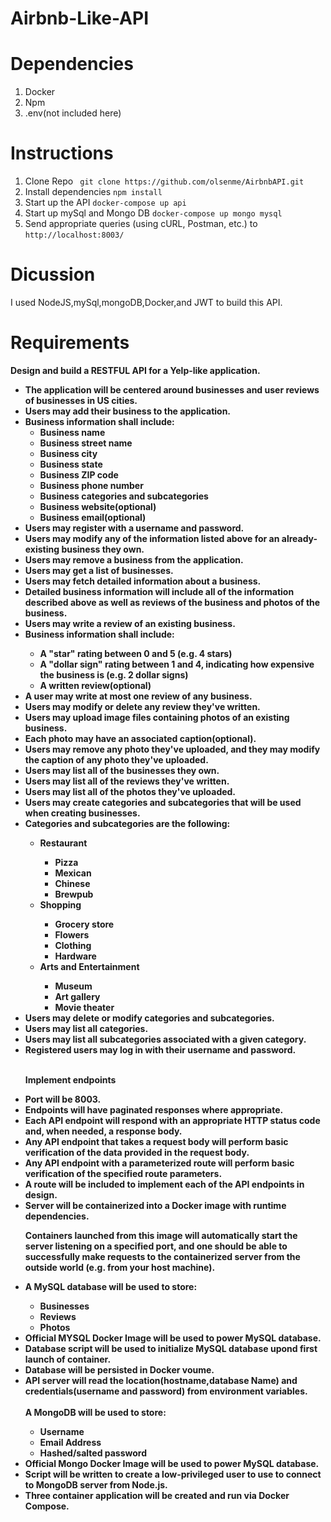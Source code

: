 # Airbnb-Like-API
# Dependencies 
1. Docker
2. Npm 
3. .env(not included here)

# Instructions

1. Clone Repo ``` git clone https://github.com/olsenme/AirbnbAPI.git```
2. Install dependencies ```npm install```
3. Start up the API ```docker-compose up api```
4. Start up mySql and Mongo DB ```docker-compose up mongo mysql```
5. Send appropriate queries (using cURL, Postman, etc.) to ```http://localhost:8003/```

# Dicussion
I used NodeJS,mySql,mongoDB,Docker,and JWT to build this API.

# Requirements

<b>Design and build a RESTFUL API for a Yelp-like application. <b> <br>
  <ul>
    <li>The application will be centered around businesses and user reviews of businesses in US cities. </li>
    <li>Users may add their business to the application.</li>
    <li> Business information shall include:
        <ul>
          <li>Business name </li>
          <li>Business street name</li>
          <li>Business city</li>
          <li>Business state</li>
          <li>Business ZIP code</li>
          <li>Business phone number</li>
          <li>Business categories and subcategories</li>
          <li>Business website(optional)</li>
          <li>Business email(optional)</li>
      </ul>
     </li>
    <li>Users may register with a username and password.</li>
    <li>Users may modify any of the information listed above for an already-existing business they own.</li>
    <li>Users may remove a business from the application.</li>
    <li>Users may get a list of businesses.</li>
    <li>Users may fetch detailed information about a business.</li>
    <li>Detailed business information will include all of the information described above as well as reviews of the business and photos of the business.</li>
    <li>Users may write a review of an existing business. </li>
    <li>Business information shall include:</li>
     <ul>
       <li>A "star" rating between 0 and 5 (e.g. 4 stars) </li>
       <li>A "dollar sign" rating between 1 and 4, indicating how expensive the business is (e.g. 2 dollar signs)</li>
       <li>A written review(optional)</li>
    </ul>
    <li>A user may write at most one review of any business.</li>
    <li>Users may modify or delete any review they've written.</li>
    <li>Users may upload image files containing photos of an existing business. </li>
    <li> Each photo may have an associated caption(optional).</li>
    <li>Users may remove any photo they've uploaded, and they may modify the caption of any photo they've uploaded.</li>
    <li>Users may list all of the businesses they own.</li>
    <li>Users may list all of the reviews they've written.</li>
    <li>Users may list all of the photos they've uploaded.</li>
    <li>Users may create categories and subcategories that will be used when creating businesses.</li>
    <li>Categories and subcategories are the following:</li>
    <ul>
       <li>Restaurant </li>
        <ul>
          <li>Pizza</li>
          <li>Mexican</li>
          <li>Chinese</li>
          <li>Brewpub</li>
      </ul>
       <li>Shopping </li>
      <ul>
          <li>Grocery store</li>
          <li>Flowers</li>
          <li>Clothing</li>
          <li>Hardware</li>
      </ul>
      <li>Arts and Entertainment </li>
      <ul>
          <li>Museum</li>
          <li>Art gallery</li>
          <li>Movie theater</li>
      </ul>
    </ul>
      <li>Users may delete or modify categories and subcategories.</li>
      <li>Users may list all categories. </li>
      <li>Users may list all subcategories associated with a given category.</li>
      <li>Registered users may log in with their username and password.</li><br>
    
<b>Implement endpoints<b><br>
  
  <li>Port will be 8003.</li>
  <li>Endpoints will have paginated responses where appropriate. </li>
  <li>Each API endpoint will respond with an appropriate HTTP status code and, when needed, a response body.</li>
  <li>Any API endpoint that takes a request body will perform basic verification of the data provided in the request body.</li>
  <li>Any API endpoint with a parameterized route will perform basic verification of the specified route parameters.</li>
  <li>A route will be included to implement each of the API endpoints in design. </li>
  <li>Server will be containerized into a Docker image with runtime dependencies.</li>
  <p>Containers launched from this image will automatically start the server listening on a specified port, and one should be able to successfully make requests to the containerized server from the outside world (e.g. from your host machine).</p>
<li><b>A MySQL database will be used to store:<b></li>
  <ul>
    <li>Businesses</li>
    <li>Reviews</li>
    <li>Photos</li>
  </ul>
  <li>Official MYSQL Docker Image will be used to power MySQL database.</li>
  <li>Database script will be used to initialize MySQL database upond first launch of container.</li>
  <li>Database will be persisted in Docker voume.</li>
   <li>API server will read the location(hostname,database Name) and credentials(username and password) from environment variables.</li><br>
  <b>A MongoDB will be used to store:<b>
    <ul>
      <li>Username</li>
      <li>Email Address</li>
      <li>Hashed/salted password</li>
    </ul>
    <li>Official Mongo Docker Image will be used to power MySQL database.</li>
    <li>Script will be written to create a low-privileged user to use to connect to MongoDB server from Node.js.</li>
    <li>Three container application will be created and run via Docker Compose. </li>
  </ul>
    
  
  
  
  
  
  
  
  
  

